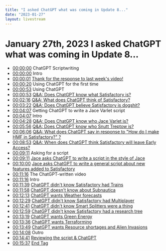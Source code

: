 ```yaml
---
title: "I asked ChatGPT what was coming in Update 8..."
date: "2023-01-27"
layout: livestream
---
```

# January 27th, 2023 I asked ChatGPT what was coming in Update 8...
* [00:00:00](https://youtu.be/wBWmXDPDpL8?t=0) ChatGPT Scriptwriting
* [00:00:00](https://youtu.be/wBWmXDPDpL8?t=0) Intro
* [00:00:01](https://youtu.be/wBWmXDPDpL8?t=1) [Thank for the response to last week's video!](./transcriptions/yt-wBWmXDPDpL8,1.8685333333333334,20.321695869502317.md)
* [00:00:20](https://youtu.be/wBWmXDPDpL8?t=20) Using ChatGPT for the first time
* [00:00:53](https://youtu.be/wBWmXDPDpL8?t=53) Using ChatGPT
* [00:00:53](https://youtu.be/wBWmXDPDpL8?t=53) [Q&A: Does ChatGPT know what Satisfactory is?](./transcriptions/yt-wBWmXDPDpL8,53.78706666666667,136.136.md)
* [00:02:16](https://youtu.be/wBWmXDPDpL8?t=136) [Q&A: What does ChatGPT think of Satisfactory?](./transcriptions/yt-wBWmXDPDpL8,136.16936666666666,202.53566666666666.md)
* [00:03:22](https://youtu.be/wBWmXDPDpL8?t=202) [Q&A: Does ChatGPT believe Satisfactory is dogshit?](./transcriptions/yt-wBWmXDPDpL8,202.56903333333332,247.28036666666668.md)
* [00:04:07](https://youtu.be/wBWmXDPDpL8?t=247) Getting ChatGPT to write a Jace Varlet script
* [00:04:07](https://youtu.be/wBWmXDPDpL8?t=247) Intro
* [00:04:28](https://youtu.be/wBWmXDPDpL8?t=268) [Q&A: Does ChatGPT know who Jace Varlet is?](./transcriptions/yt-wBWmXDPDpL8,268.646924,356.28926666666666.md)
* [00:05:56](https://youtu.be/wBWmXDPDpL8?t=356) [Q&A: Does ChatGPT know who Snutt Treptow is?](./transcriptions/yt-wBWmXDPDpL8,356.32263333333333,366.132.md)
* [00:06:06](https://youtu.be/wBWmXDPDpL8?t=366) [Q&A: What does ChatGPT say in response to "How do I make HMF in Satisfactory?" ?](./transcriptions/yt-wBWmXDPDpL8,366.1658,533.5.md)
* [00:08:53](https://youtu.be/wBWmXDPDpL8?t=533) [Q&A: When does ChatGPT think Satisfactory will leave Early Access?](./transcriptions/yt-wBWmXDPDpL8,533.533,551.951.md)
* [00:09:11](https://youtu.be/wBWmXDPDpL8?t=551) Asking for a script
* [00:09:11](https://youtu.be/wBWmXDPDpL8?t=551) [Jace asks ChatGPT to write a script in the style of Jace](./transcriptions/yt-wBWmXDPDpL8,551.9847666666667,600.7668333333334.md)
* [00:10:00](https://youtu.be/wBWmXDPDpL8?t=600) [Jace asks ChatGPT to write a general script about new features added to Satisfactory](./transcriptions/yt-wBWmXDPDpL8,600.8002,676.609.md)
* [00:11:16](https://youtu.be/wBWmXDPDpL8?t=676) The ChatGPT-written video
* [00:11:16](https://youtu.be/wBWmXDPDpL8?t=676) Intro
* [00:11:39](https://youtu.be/wBWmXDPDpL8?t=699) [ChatGPT didn't know Satisfactory had Trains](./transcriptions/yt-wBWmXDPDpL8,699.7323666666667,718.184.md)
* [00:11:58](https://youtu.be/wBWmXDPDpL8?t=718) [ChatGPT doesn't know about Subnautica](./transcriptions/yt-wBWmXDPDpL8,718.2175,733.733.md)
* [00:12:13](https://youtu.be/wBWmXDPDpL8?t=733) [ChatGPT wants Weather forecasts](./transcriptions/yt-wBWmXDPDpL8,733.7663666666667,749.716.md)
* [00:12:29](https://youtu.be/wBWmXDPDpL8?t=749) [ChatGPT didn't know Satisfactory had Multiplayer](./transcriptions/yt-wBWmXDPDpL8,749.749,761.4607.md)
* [00:12:41](https://youtu.be/wBWmXDPDpL8?t=761) [ChatGPT didn't know Smart Splitters were a thing](./transcriptions/yt-wBWmXDPDpL8,761.4940666666666,779.646.md)
* [00:12:59](https://youtu.be/wBWmXDPDpL8?t=779) [ChatGPT didn't know Satisfactory had a research tree](./transcriptions/yt-wBWmXDPDpL8,779.6789,799.065.md)
* [00:13:19](https://youtu.be/wBWmXDPDpL8?t=799) [ChatGPT wants Green Energy](./transcriptions/yt-wBWmXDPDpL8,799.0983,816.2154.md)
* [00:13:36](https://youtu.be/wBWmXDPDpL8?t=816) [ChatGPT wants Terraforming](./transcriptions/yt-wBWmXDPDpL8,816.2487666666667,829.629665.md)
* [00:13:49](https://youtu.be/wBWmXDPDpL8?t=829) [ChatGPT wants Resource shortages and Alien Invasions](./transcriptions/yt-wBWmXDPDpL8,829.629665,848.8813666666667.md)
* [00:14:08](https://youtu.be/wBWmXDPDpL8?t=848) Outro
* [00:14:41](https://youtu.be/wBWmXDPDpL8?t=881) [Reviewing the script & ChatGPT](./transcriptions/yt-wBWmXDPDpL8,881.6140666666666,937.437.md)
* [00:15:37](https://youtu.be/wBWmXDPDpL8?t=937) [End Tag](./transcriptions/yt-wBWmXDPDpL8,937.4698666666667.md)
